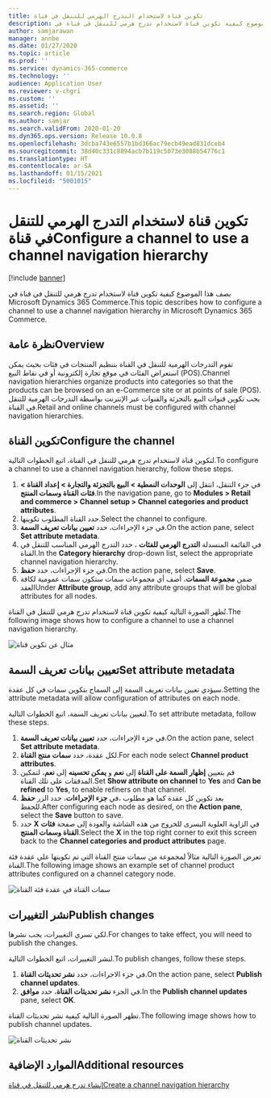 ```yaml
---
title: تكوين قناة لاستخدام التدرج الهرمي للتنقل في قناة
description: يصف هذا الموضوع كيفية تكوين قناة لاستخدام تدرج هرمي للتنقل في قناة في Microsoft Dynamics 365 Commerce.
author: samjarawan
manager: annbe
ms.date: 01/27/2020
ms.topic: article
ms.prod: ''
ms.service: dynamics-365-commerce
ms.technology: ''
audience: Application User
ms.reviewer: v-chgri
ms.custom: ''
ms.assetid: ''
ms.search.region: Global
ms.author: samjar
ms.search.validFrom: 2020-01-20
ms.dyn365.ops.version: Release 10.0.8
ms.openlocfilehash: 3dcba743e6557b1bd366ac79ecb49ead831dceb4
ms.sourcegitcommit: 38d40c331c8894acb7b119c5073e3088b54776c1
ms.translationtype: HT
ms.contentlocale: ar-SA
ms.lasthandoff: 01/15/2021
ms.locfileid: "5001015"
---
```

# <a name="configure-a-channel-to-use-a-channel-navigation-hierarchy"></a><span data-ttu-id="5eb98-103">تكوين قناة لاستخدام التدرج الهرمي للتنقل في قناة</span><span class="sxs-lookup"><span data-stu-id="5eb98-103">Configure a channel to use a channel navigation hierarchy</span></span>


[!include [banner](includes/banner.md)]

<span data-ttu-id="5eb98-104">يصف هذا الموضوع كيفية تكوين قناة لاستخدام تدرج هرمي للتنقل في قناة في Microsoft Dynamics 365 Commerce.</span><span class="sxs-lookup"><span data-stu-id="5eb98-104">This topic describes how to configure a channel to use a channel navigation hierarchy in Microsoft Dynamics 365 Commerce.</span></span>

## <a name="overview"></a><span data-ttu-id="5eb98-105">نظرة عامة</span><span class="sxs-lookup"><span data-stu-id="5eb98-105">Overview</span></span>

<span data-ttu-id="5eb98-106">تقوم التدرجات الهرمية للتنقل في القناة بتنظيم المنتجات في فئات بحيث يمكن استعراض الفئات في موقع تجارة إلكترونية أو في نقاط البيع (POS).</span><span class="sxs-lookup"><span data-stu-id="5eb98-106">Channel navigation hierarchies organize products into categories so that the products can be browsed on an e-Commerce site or at points of sale (POS).</span></span> <span data-ttu-id="5eb98-107">يجب تكوين قنوات البيع بالتجزئة والقنوات عبر الإنترنت بواسطة التدرجات الهرمية للتنقل في القناة.</span><span class="sxs-lookup"><span data-stu-id="5eb98-107">Retail and online channels must be configured with channel navigation hierarchies.</span></span>

## <a name="configure-the-channel"></a><span data-ttu-id="5eb98-108">تكوين القناة</span><span class="sxs-lookup"><span data-stu-id="5eb98-108">Configure the channel</span></span>

<span data-ttu-id="5eb98-109">لتكوين قناة لاستخدام تدرج هرمي للتنقل في القناة، اتبع الخطوات التالية.</span><span class="sxs-lookup"><span data-stu-id="5eb98-109">To configure a channel to use a channel navigation hierarchy, follow these steps.</span></span>

1. <span data-ttu-id="5eb98-110">في جزء التنقل، انتقل إلى **الوحدات النمطية \> البيع بالتجزئة والتجارة \> إعداد القناة \> فئات القناة وسمات المنتج‬**.</span><span class="sxs-lookup"><span data-stu-id="5eb98-110">In the navigation pane, go to **Modules \> Retail and commerce \> Channel setup \> Channel categories and product attributes**.</span></span>
1. <span data-ttu-id="5eb98-111">حدد القناة المطلوب تكوينها.</span><span class="sxs-lookup"><span data-stu-id="5eb98-111">Select the channel to configure.</span></span>
1. <span data-ttu-id="5eb98-112">في جزء الإجراءات، حدد **تعيين بيانات تعريف السمة**.</span><span class="sxs-lookup"><span data-stu-id="5eb98-112">On the action pane, select **Set attribute metadata**.</span></span>
1. <span data-ttu-id="5eb98-113">في القائمة المنسدلة **التدرج الهرمي للفئات** ، حدد التدرج الهرمي المناسب للتنقل في القناة‬.</span><span class="sxs-lookup"><span data-stu-id="5eb98-113">In the **Category hierarchy** drop-down list, select the appropriate channel navigation hierarchy.</span></span>
1. <span data-ttu-id="5eb98-114">في جزء الإجراءات، حدد **حفظ**.</span><span class="sxs-lookup"><span data-stu-id="5eb98-114">On the action pane, select **Save**.</span></span>
1. <span data-ttu-id="5eb98-115">ضمن **مجموعة السمات**، أضف أي مجموعات سمات ستكون سمات عمومية لكافة العقد</span><span class="sxs-lookup"><span data-stu-id="5eb98-115">Under **Attribute group**, add any attribute groups that will be global attributes for all nodes.</span></span>

<span data-ttu-id="5eb98-116">تُظهر الصورة التالية كيفية تكوين قناة لاستخدام تدرج هرمي للتنقل في القناة.</span><span class="sxs-lookup"><span data-stu-id="5eb98-116">The following image shows how to configure a channel to use a channel navigation hierarchy.</span></span>

![مثال عن تكوين قناة](media/configure-channel-hierarchy-1.png)

## <a name="set-attribute-metadata"></a><span data-ttu-id="5eb98-118">تعيين بيانات تعريف السمة</span><span class="sxs-lookup"><span data-stu-id="5eb98-118">Set attribute metadata</span></span>

<span data-ttu-id="5eb98-119">سيؤدي تعيين بيانات تعريف السمة إلى السماح بتكوين سمات في كل عقدة.</span><span class="sxs-lookup"><span data-stu-id="5eb98-119">Setting the attribute metadata will allow configuration of attributes on each node.</span></span>

<span data-ttu-id="5eb98-120">لتعيين بيانات تعريف السمة، اتبع الخطوات التالية.</span><span class="sxs-lookup"><span data-stu-id="5eb98-120">To set attribute metadata, follow these steps.</span></span>

1. <span data-ttu-id="5eb98-121">في جزء الإجراءات، حدد **تعيين بيانات تعريف السمة**.</span><span class="sxs-lookup"><span data-stu-id="5eb98-121">On the action pane, select **Set attribute metadata**.</span></span>
1. <span data-ttu-id="5eb98-122">لكل عقدة، حدد **سمات منتج القناة‬**.</span><span class="sxs-lookup"><span data-stu-id="5eb98-122">For each node select **Channel product attributes**.</span></span>
1. <span data-ttu-id="5eb98-123">قم بتعيين **إظهار السمة على القناة** إلى **نعم** و **يمكن تحسينه‬** إلى **نعم**، لتمكين المدققات على تلك القناة.</span><span class="sxs-lookup"><span data-stu-id="5eb98-123">Set **Show attribute on channel** to **Yes** and **Can be refined** to **Yes**, to enable refiners on that channel.</span></span>
1. <span data-ttu-id="5eb98-124">بعد تكوين كل عقدة كما هو مطلوب ،في **جزء الإجراءات**، حدد الزر **حفظ** للحفظ.</span><span class="sxs-lookup"><span data-stu-id="5eb98-124">After configuring each node as desired, on the **Action pane**, select the **Save** button to save.</span></span>
1. <span data-ttu-id="5eb98-125">حدد **X** في الزاوية العلوية اليسرى للخروج من هذه الشاشة والعودة إلى صفحة **فئات القناة وسمات المنتج‬**.</span><span class="sxs-lookup"><span data-stu-id="5eb98-125">Select the **X** in the top right corner to exit this screen back to the **Channel categories and product attributes** page.</span></span>

<span data-ttu-id="5eb98-126">تعرض الصورة التالية مثالاً لمجموعة من سمات منتج القناة التي تم تكوينها علي عقدة فئة القناة.</span><span class="sxs-lookup"><span data-stu-id="5eb98-126">The following image shows an example set of channel product attributes configured on a channel category node.</span></span>

![سمات القناة في عقدة فئة القناة](media/configure-channel-hierarchy-2.png)

## <a name="publish-changes"></a><span data-ttu-id="5eb98-128">نشر التغييرات</span><span class="sxs-lookup"><span data-stu-id="5eb98-128">Publish changes</span></span>

<span data-ttu-id="5eb98-129">لكي تسري التغييرات، يجب نشرها.</span><span class="sxs-lookup"><span data-stu-id="5eb98-129">For changes to take effect, you will need to publish the changes.</span></span>

<span data-ttu-id="5eb98-130">لنشر التغييرات، اتبع الخطوات التالية.</span><span class="sxs-lookup"><span data-stu-id="5eb98-130">To publish changes, follow these steps.</span></span>

1. <span data-ttu-id="5eb98-131">في جزء الاجراءات، حدد **نشر تحديثات القناة**.</span><span class="sxs-lookup"><span data-stu-id="5eb98-131">On the action pane, select **Publish channel updates**.</span></span>
1. <span data-ttu-id="5eb98-132">في الجزء **نشر تحديثات القناة**، حدد **موافق**.</span><span class="sxs-lookup"><span data-stu-id="5eb98-132">In the **Publish channel updates** pane, select **OK**.</span></span>

<span data-ttu-id="5eb98-133">تظهر الصورة التالية كيفية نشر تحديثات القناة.</span><span class="sxs-lookup"><span data-stu-id="5eb98-133">The following image shows how to publish channel updates.</span></span>

![نشر تحديثات القناة](media/configure-channel-hierarchy-3.png)

## <a name="additional-resources"></a><span data-ttu-id="5eb98-135">الموارد الإضافية</span><span class="sxs-lookup"><span data-stu-id="5eb98-135">Additional resources</span></span>

[<span data-ttu-id="5eb98-136">إنشاء تدرج هرمي للتنقل في قناة</span><span class="sxs-lookup"><span data-stu-id="5eb98-136">Create a channel navigation hierarchy</span></span>](create-channel-hierarchy.md)


